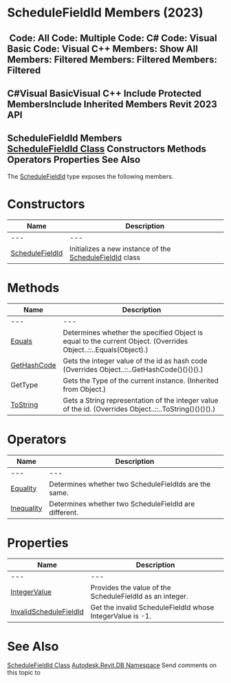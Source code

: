 # ScheduleFieldId Members (2023)

﻿
 Code: All Code: Multiple Code: C# Code: Visual Basic Code: Visual C++  Members: Show All Members: Filtered Members: Filtered Members: Filtered   
---  
C#Visual BasicVisual C++
Include Protected MembersInclude Inherited Members
Revit 2023 API  
---  
ScheduleFieldId Members  
[ScheduleFieldId Class](e437cc01-b976-fe8a-225a-1a0024171fae.md "ScheduleFieldId Class") Constructors Methods Operators Properties See Also  
---  
The [ScheduleFieldId](e437cc01-b976-fe8a-225a-1a0024171fae.md "ScheduleFieldId Class") type exposes the following members.
# Constructors
| Name | Description |
| --- | --- |
| --- | --- | --- |
| [ScheduleFieldId](8d481134-d876-0941-881a-58517a3cd7ad.md "ScheduleFieldId Constructor") | Initializes a new instance of the [ScheduleFieldId](e437cc01-b976-fe8a-225a-1a0024171fae.md "ScheduleFieldId Class") class |

# Methods
| Name | Description |
| --- | --- |
| --- | --- | --- |
| [Equals](de5dab48-0a7f-574c-d704-d205cfdb290f.md "Equals Method") | Determines whether the specified Object is equal to the current Object.  (Overrides Object..::..Equals(Object).) |
| [GetHashCode](0bbe4ba9-281a-70f1-857c-0ac1e8809b92.md "GetHashCode Method") | Gets the integer value of the id as hash code  (Overrides Object..::..GetHashCode()()()().) |
| GetType | Gets the Type of the current instance. (Inherited from Object.) |
| [ToString](3297b758-467c-f851-20f5-43ef2df01a5a.md "ToString Method") | Gets a String representation of the integer value of the id.  (Overrides Object..::..ToString()()()().) |

# Operators
| Name | Description |
| --- | --- |
| --- | --- | --- |
| [Equality](05b7bff7-d84b-cc67-d7b9-29a7fc4c3a3c.md "Equality Operator") | Determines whether two ScheduleFieldIds are the same. |
| [Inequality](1a494d8c-0734-ea7a-3a93-b603374dc32f.md "Inequality Operator") | Determines whether two ScheduleFieldId are different. |

# Properties
| Name | Description |
| --- | --- |
| --- | --- | --- |
| [IntegerValue](d29ba147-d91e-877e-e4c5-7b892d657ecd.md "IntegerValue Property") | Provides the value of the ScheduleFieldId as an integer. |
| [InvalidScheduleFieldId](c85dab45-d373-be75-c2d7-da14eded967c.md "InvalidScheduleFieldId Property") | Get the invalid ScheduleFieldId whose IntegerValue is -1. |

# See Also
[ScheduleFieldId Class](e437cc01-b976-fe8a-225a-1a0024171fae.md "ScheduleFieldId Class")
[Autodesk.Revit.DB Namespace](87546ba7-461b-c646-cbb1-2cb8f5bff8b2.md "Autodesk.Revit.DB Namespace")
Send comments on this topic to 